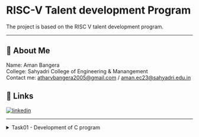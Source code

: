 
# RISC-V Talent development Program

The project is based on the RISC V talent development program.
***
## 🚀 About Me 

Name: Aman Bangera <br>
College: Sahyadri College of Engineering & Manangement<br>
Contact me: atharvbangera2005@gmail.com / aman.ec23@sahyadri.edu.in<br>

## 🔗 Links
[![linkedin](https://img.shields.io/badge/linkedin-0A66C2?style=for-the-badge&logo=linkedin&logoColor=white)](https://www.linkedin.com/in/amanbangera?utm_source=share&utm_campaign=share_via&utm_content=profile&utm_medium=android_app)


---
<details>
  <summary>Task01 - Development of C program</summary>

---
### Step01: Fire up the terminal 
```bash
vsduser@vsduser-VirtualBox:~$
```

---

### Step02: change the directory to home
```bash
cd
```

---

### Step03: open leafpad  
```bash
leafpad sum1ton.c &
```

---

### Step04: Write the code
```c
#include<stdio.h>
int main(){
    int sum = 0, n = 100, i;
    for(i=0; i<=n; i++){
        sum+=i;
        printf("The sum from 1 to 100: %d \n", sum);
    }
    return 0;
}
```

---

### Step05: Save the file and run the following prompt in terminal to compile the program 
```bash
gcc sum1ton.c
```

---

### Step05: run the program
```bash
./a.out
```
![run](https://github.com/amanbangeraa/samsung-riscv/blob/main/Task01/01-output.png?raw=true)

---

### Step07: Compile the program in Assembly
```bash
riscv64-unknown-elf-gcc -O1 -mabi=lp64 -march=rv6 4i-o sum1ton.o sum1ton.c
```
![assembly](https://github.com/amanbangeraa/samsung-riscv/blob/main/Task01/04-assembydump.png?raw=true)


---

### Step08: disassemble the sum1ton.o object file for the RISC-V 64-bit architecture, displaying its assembly instructions
```bash
riscv64-unknown-elf-objdump -d sum1ton.o
```

---

### Step09: disassemble the sum1ton.o object file for the RISC-V 64-bit architecture, enable easy scrolling
```bash
riscv64-unknown-elf-objdump -d sum1ton.o | less
```
![step09](https://github.com/amanbangeraa/samsung-riscv/blob/main/Task01/05-assemblydumpless.png?raw=true)


---

### Step10: Search for the main section
![obj2](https://github.com/amanbangeraa/samsung-riscv/blob/main/Task01/06-searchmain.png?raw=true)


---

### Step10: observe the begining and final bit and count the number of instructions executed using a programmable calculator and verify with the code
![obj2](https://github.com/amanbangeraa/samsung-riscv/blob/main/Task01/08-bitcalculation2.png?raw=true)

### Step 12: Compare the results with optimizations (-Ofast)
```bash
riscv64-unknown-elf-gcc -Ofast -mabi=lp64 -march=rv6 4i-o sum1ton.o sum1ton.c
```

Once you have the optimized object file, disassemble it again:
```bash
riscv64-unknown-elf-objdump -d sum1ton.o | less
```
Then, perform the same search for main and instruction count calculations to compare with the non-optimized version.

</details>
